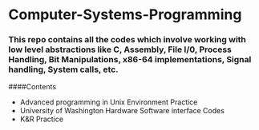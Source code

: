 Computer-Systems-Programming
============================
### This repo contains all the codes which involve working with low level abstractions like C, Assembly, File I/0, Process Handling, Bit Manipulations, x86-64 implementations, Signal handling, System calls, etc.
####Contents
* Advanced programming in Unix Environment Practice
* University of Washington Hardware Software interface Codes
* K&R Practice
